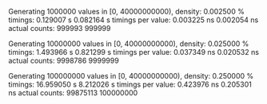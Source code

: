 Generating 1000000 values in [0, 40000000000), density: 0.002500 %
timings: 0.129007 s 0.082164 s
timings per value: 0.003225 ns 0.002054 ns
actual counts: 999993 999999

Generating 10000000 values in [0, 40000000000), density: 0.025000 %
timings: 1.493966 s 0.821299 s
timings per value: 0.037349 ns 0.020532 ns
actual counts: 9998786 9999999

Generating 100000000 values in [0, 40000000000), density: 0.250000 %
timings: 16.959050 s 8.212026 s
timings per value: 0.423976 ns 0.205301 ns
actual counts: 99875113 100000000
